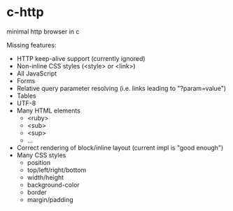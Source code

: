 # c-http
minimal http browser in c

Missing features:
- HTTP keep-alive support (currently ignored)
- Non-inline CSS styles (&lt;style> or &lt;link>)
- All JavaScript
- Forms
- Relative query parameter resolving (i.e. links leading to "?param=value")
- Tables
- UTF-8
- Many HTML elements
    - &lt;ruby>
    - &lt;sub>
    - &lt;sup>
    - ...
- Correct rendering of block/inline layout (current impl is "good enough")
- Many CSS styles
    - position
    - top/left/right/bottom
    - width/height
    - background-color
    - border
    - margin/padding

